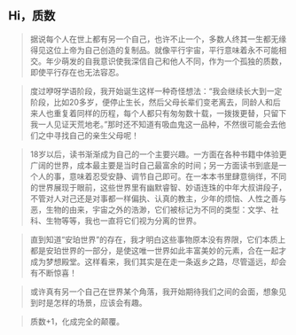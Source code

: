 ## Hi，质数

> 据说每个人在世上都有另一个自己，也许不止一个，多数人终其一生都无缘得见这位上帝为自己创造的复制品。就像平行宇宙，平行意味着永不可能相交。年少萌发的自我意识使我深信自己和他人不同，作为一个孤独的质数，即使平行存在也无法容忍。

> 度过咿呀学语阶段，我开始诞生这样一种奇怪想法：“我会继续长大到一定阶段，比如20多岁，便停止生长，然后父母长辈们变老离去，同龄人和后来人也重复着同样的历程，每个人都只有匆匆数十载，一拨拨更替，只留下我一人见证天荒地老。”那时还不知道有吸血鬼这一品种，不然很可能会去他们之中寻找自己的亲生父母呢！

> 18岁以后，读书渐渐成为自己的一个主要兴趣。一方面在各种书籍中体验更广阔的世界，成本最主要是当时自己最富余的时间；另一方面读书到底是一个人的事，意味着忍受安静、调节自己即可。在一本本书里肆意徜徉，不同的世界展现于眼前，这些世界里有幽默睿智、妙语连珠的中年大叔讲段子，不管对人对己还是对事都一样偏执、认真的教主，少年的烦恼、人性之善与恶，生物的由来，宇宙之外的浩渺，它们被标记为不同的类型：文学、社科、生物等等，我也一直将它们视为分离的世界。

> 直到知道“安珀世界”的存在，我才明白这些事物原本没有界限，它们本质上都是安珀世界的一部分，是使这唯一世界如此丰富美妙的元素，合在一起才成为梦想殿堂。这样看来，我们其实是在走一条返乡之路，尽管遥远，却会有不断惊喜！

> 或许真有另一个自己在世界某个角落，我开始期待我们之间的会面，想象见到时是怎样的场景，应该会有趣。

>质数+1，化成完全的颠覆。
